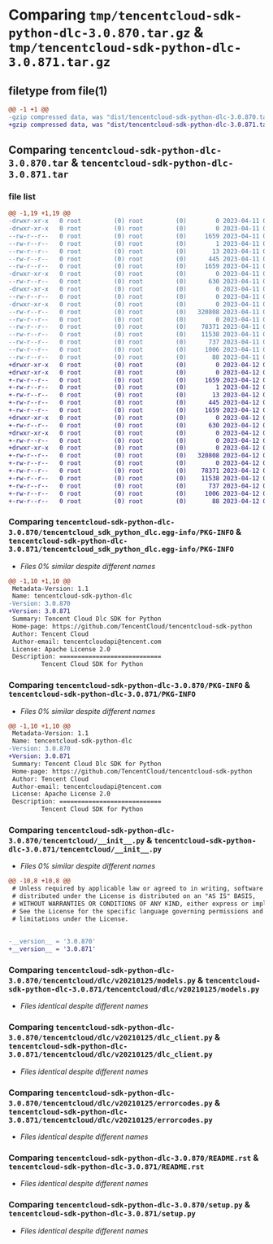 # Comparing `tmp/tencentcloud-sdk-python-dlc-3.0.870.tar.gz` & `tmp/tencentcloud-sdk-python-dlc-3.0.871.tar.gz`

## filetype from file(1)

```diff
@@ -1 +1 @@
-gzip compressed data, was "dist/tencentcloud-sdk-python-dlc-3.0.870.tar", last modified: Tue Apr 11 03:33:56 2023, max compression
+gzip compressed data, was "dist/tencentcloud-sdk-python-dlc-3.0.871.tar", last modified: Wed Apr 12 00:22:43 2023, max compression
```

## Comparing `tencentcloud-sdk-python-dlc-3.0.870.tar` & `tencentcloud-sdk-python-dlc-3.0.871.tar`

### file list

```diff
@@ -1,19 +1,19 @@
-drwxr-xr-x   0 root         (0) root         (0)        0 2023-04-11 03:33:56.000000 tencentcloud-sdk-python-dlc-3.0.870/
-drwxr-xr-x   0 root         (0) root         (0)        0 2023-04-11 03:33:56.000000 tencentcloud-sdk-python-dlc-3.0.870/tencentcloud_sdk_python_dlc.egg-info/
--rw-r--r--   0 root         (0) root         (0)     1659 2023-04-11 03:33:56.000000 tencentcloud-sdk-python-dlc-3.0.870/tencentcloud_sdk_python_dlc.egg-info/PKG-INFO
--rw-r--r--   0 root         (0) root         (0)        1 2023-04-11 03:33:56.000000 tencentcloud-sdk-python-dlc-3.0.870/tencentcloud_sdk_python_dlc.egg-info/dependency_links.txt
--rw-r--r--   0 root         (0) root         (0)       13 2023-04-11 03:33:56.000000 tencentcloud-sdk-python-dlc-3.0.870/tencentcloud_sdk_python_dlc.egg-info/top_level.txt
--rw-r--r--   0 root         (0) root         (0)      445 2023-04-11 03:33:56.000000 tencentcloud-sdk-python-dlc-3.0.870/tencentcloud_sdk_python_dlc.egg-info/SOURCES.txt
--rw-r--r--   0 root         (0) root         (0)     1659 2023-04-11 03:33:56.000000 tencentcloud-sdk-python-dlc-3.0.870/PKG-INFO
-drwxr-xr-x   0 root         (0) root         (0)        0 2023-04-11 03:33:56.000000 tencentcloud-sdk-python-dlc-3.0.870/tencentcloud/
--rw-r--r--   0 root         (0) root         (0)      630 2023-04-11 03:33:55.000000 tencentcloud-sdk-python-dlc-3.0.870/tencentcloud/__init__.py
-drwxr-xr-x   0 root         (0) root         (0)        0 2023-04-11 03:33:56.000000 tencentcloud-sdk-python-dlc-3.0.870/tencentcloud/dlc/
--rw-r--r--   0 root         (0) root         (0)        0 2023-04-11 03:33:55.000000 tencentcloud-sdk-python-dlc-3.0.870/tencentcloud/dlc/__init__.py
-drwxr-xr-x   0 root         (0) root         (0)        0 2023-04-11 03:33:56.000000 tencentcloud-sdk-python-dlc-3.0.870/tencentcloud/dlc/v20210125/
--rw-r--r--   0 root         (0) root         (0)   320808 2023-04-11 03:33:55.000000 tencentcloud-sdk-python-dlc-3.0.870/tencentcloud/dlc/v20210125/models.py
--rw-r--r--   0 root         (0) root         (0)        0 2023-04-11 03:33:55.000000 tencentcloud-sdk-python-dlc-3.0.870/tencentcloud/dlc/v20210125/__init__.py
--rw-r--r--   0 root         (0) root         (0)    78371 2023-04-11 03:33:55.000000 tencentcloud-sdk-python-dlc-3.0.870/tencentcloud/dlc/v20210125/dlc_client.py
--rw-r--r--   0 root         (0) root         (0)    11538 2023-04-11 03:33:55.000000 tencentcloud-sdk-python-dlc-3.0.870/tencentcloud/dlc/v20210125/errorcodes.py
--rw-r--r--   0 root         (0) root         (0)      737 2023-04-11 03:33:55.000000 tencentcloud-sdk-python-dlc-3.0.870/README.rst
--rw-r--r--   0 root         (0) root         (0)     1006 2023-04-11 03:33:55.000000 tencentcloud-sdk-python-dlc-3.0.870/setup.py
--rw-r--r--   0 root         (0) root         (0)       88 2023-04-11 03:33:56.000000 tencentcloud-sdk-python-dlc-3.0.870/setup.cfg
+drwxr-xr-x   0 root         (0) root         (0)        0 2023-04-12 00:22:43.000000 tencentcloud-sdk-python-dlc-3.0.871/
+drwxr-xr-x   0 root         (0) root         (0)        0 2023-04-12 00:22:43.000000 tencentcloud-sdk-python-dlc-3.0.871/tencentcloud_sdk_python_dlc.egg-info/
+-rw-r--r--   0 root         (0) root         (0)     1659 2023-04-12 00:22:43.000000 tencentcloud-sdk-python-dlc-3.0.871/tencentcloud_sdk_python_dlc.egg-info/PKG-INFO
+-rw-r--r--   0 root         (0) root         (0)        1 2023-04-12 00:22:43.000000 tencentcloud-sdk-python-dlc-3.0.871/tencentcloud_sdk_python_dlc.egg-info/dependency_links.txt
+-rw-r--r--   0 root         (0) root         (0)       13 2023-04-12 00:22:43.000000 tencentcloud-sdk-python-dlc-3.0.871/tencentcloud_sdk_python_dlc.egg-info/top_level.txt
+-rw-r--r--   0 root         (0) root         (0)      445 2023-04-12 00:22:43.000000 tencentcloud-sdk-python-dlc-3.0.871/tencentcloud_sdk_python_dlc.egg-info/SOURCES.txt
+-rw-r--r--   0 root         (0) root         (0)     1659 2023-04-12 00:22:43.000000 tencentcloud-sdk-python-dlc-3.0.871/PKG-INFO
+drwxr-xr-x   0 root         (0) root         (0)        0 2023-04-12 00:22:43.000000 tencentcloud-sdk-python-dlc-3.0.871/tencentcloud/
+-rw-r--r--   0 root         (0) root         (0)      630 2023-04-12 00:22:43.000000 tencentcloud-sdk-python-dlc-3.0.871/tencentcloud/__init__.py
+drwxr-xr-x   0 root         (0) root         (0)        0 2023-04-12 00:22:43.000000 tencentcloud-sdk-python-dlc-3.0.871/tencentcloud/dlc/
+-rw-r--r--   0 root         (0) root         (0)        0 2023-04-12 00:22:43.000000 tencentcloud-sdk-python-dlc-3.0.871/tencentcloud/dlc/__init__.py
+drwxr-xr-x   0 root         (0) root         (0)        0 2023-04-12 00:22:43.000000 tencentcloud-sdk-python-dlc-3.0.871/tencentcloud/dlc/v20210125/
+-rw-r--r--   0 root         (0) root         (0)   320808 2023-04-12 00:22:43.000000 tencentcloud-sdk-python-dlc-3.0.871/tencentcloud/dlc/v20210125/models.py
+-rw-r--r--   0 root         (0) root         (0)        0 2023-04-12 00:22:43.000000 tencentcloud-sdk-python-dlc-3.0.871/tencentcloud/dlc/v20210125/__init__.py
+-rw-r--r--   0 root         (0) root         (0)    78371 2023-04-12 00:22:43.000000 tencentcloud-sdk-python-dlc-3.0.871/tencentcloud/dlc/v20210125/dlc_client.py
+-rw-r--r--   0 root         (0) root         (0)    11538 2023-04-12 00:22:43.000000 tencentcloud-sdk-python-dlc-3.0.871/tencentcloud/dlc/v20210125/errorcodes.py
+-rw-r--r--   0 root         (0) root         (0)      737 2023-04-12 00:22:43.000000 tencentcloud-sdk-python-dlc-3.0.871/README.rst
+-rw-r--r--   0 root         (0) root         (0)     1006 2023-04-12 00:22:43.000000 tencentcloud-sdk-python-dlc-3.0.871/setup.py
+-rw-r--r--   0 root         (0) root         (0)       88 2023-04-12 00:22:43.000000 tencentcloud-sdk-python-dlc-3.0.871/setup.cfg
```

### Comparing `tencentcloud-sdk-python-dlc-3.0.870/tencentcloud_sdk_python_dlc.egg-info/PKG-INFO` & `tencentcloud-sdk-python-dlc-3.0.871/tencentcloud_sdk_python_dlc.egg-info/PKG-INFO`

 * *Files 0% similar despite different names*

```diff
@@ -1,10 +1,10 @@
 Metadata-Version: 1.1
 Name: tencentcloud-sdk-python-dlc
-Version: 3.0.870
+Version: 3.0.871
 Summary: Tencent Cloud Dlc SDK for Python
 Home-page: https://github.com/TencentCloud/tencentcloud-sdk-python
 Author: Tencent Cloud
 Author-email: tencentcloudapi@tencent.com
 License: Apache License 2.0
 Description: ============================
         Tencent Cloud SDK for Python
```

### Comparing `tencentcloud-sdk-python-dlc-3.0.870/PKG-INFO` & `tencentcloud-sdk-python-dlc-3.0.871/PKG-INFO`

 * *Files 0% similar despite different names*

```diff
@@ -1,10 +1,10 @@
 Metadata-Version: 1.1
 Name: tencentcloud-sdk-python-dlc
-Version: 3.0.870
+Version: 3.0.871
 Summary: Tencent Cloud Dlc SDK for Python
 Home-page: https://github.com/TencentCloud/tencentcloud-sdk-python
 Author: Tencent Cloud
 Author-email: tencentcloudapi@tencent.com
 License: Apache License 2.0
 Description: ============================
         Tencent Cloud SDK for Python
```

### Comparing `tencentcloud-sdk-python-dlc-3.0.870/tencentcloud/__init__.py` & `tencentcloud-sdk-python-dlc-3.0.871/tencentcloud/__init__.py`

 * *Files 0% similar despite different names*

```diff
@@ -10,8 +10,8 @@
 # Unless required by applicable law or agreed to in writing, software
 # distributed under the License is distributed on an "AS IS" BASIS,
 # WITHOUT WARRANTIES OR CONDITIONS OF ANY KIND, either express or implied.
 # See the License for the specific language governing permissions and
 # limitations under the License.
 
 
-__version__ = '3.0.870'
+__version__ = '3.0.871'
```

### Comparing `tencentcloud-sdk-python-dlc-3.0.870/tencentcloud/dlc/v20210125/models.py` & `tencentcloud-sdk-python-dlc-3.0.871/tencentcloud/dlc/v20210125/models.py`

 * *Files identical despite different names*

### Comparing `tencentcloud-sdk-python-dlc-3.0.870/tencentcloud/dlc/v20210125/dlc_client.py` & `tencentcloud-sdk-python-dlc-3.0.871/tencentcloud/dlc/v20210125/dlc_client.py`

 * *Files identical despite different names*

### Comparing `tencentcloud-sdk-python-dlc-3.0.870/tencentcloud/dlc/v20210125/errorcodes.py` & `tencentcloud-sdk-python-dlc-3.0.871/tencentcloud/dlc/v20210125/errorcodes.py`

 * *Files identical despite different names*

### Comparing `tencentcloud-sdk-python-dlc-3.0.870/README.rst` & `tencentcloud-sdk-python-dlc-3.0.871/README.rst`

 * *Files identical despite different names*

### Comparing `tencentcloud-sdk-python-dlc-3.0.870/setup.py` & `tencentcloud-sdk-python-dlc-3.0.871/setup.py`

 * *Files identical despite different names*

